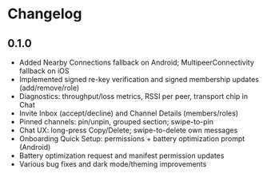 # Changelog

## 0.1.0
- Added Nearby Connections fallback on Android; MultipeerConnectivity fallback on iOS
- Implemented signed re-key verification and signed membership updates (add/remove/role)
- Diagnostics: throughput/loss metrics, RSSI per peer, transport chip in Chat
- Invite Inbox (accept/decline) and Channel Details (members/roles)
- Pinned channels: pin/unpin, grouped section; swipe-to-pin
- Chat UX: long-press Copy/Delete; swipe-to-delete own messages
- Onboarding Quick Setup: permissions + battery optimization prompt (Android)
- Battery optimization request and manifest permission updates
- Various bug fixes and dark mode/theming improvements


